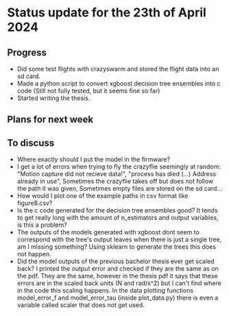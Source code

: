 # Status update for the 23th of April 2024

## Progress
- Did some test flights with crazyswarm and stored the flight data into an sd card.
- Made a python script to convert xgboost decision tree ensembles into c code (Still not fully tested, but it seems fine so far)
- Started writing the thesis.

## Plans for next week

## To discuss
- Where exactly should I put the model in the firmware?
- I get a lot of errors when trying to fly the crazyflie seemingly at random: "Motion capture did not recieve data!", "process has died (...) Address already in use", Sometimes the crazyflie takes off but does not follow the path it was given, Sometimes empty files are stored on the sd card...
- How would I plot one of the example paths in csv format like figure8.csv?
- Is the c code generated for the decision tree ensembles good? It tends to get really long with the amount of n_estimators and output variables, is this a problem?
- The outputs of the models generated with xgboost dont seem to correspond with the tree's output leaves when there is just a single tree, am I missing something? Using sklearn to generate the trees this does not happen.
- Did the model outputs of the previous bachelor thesis ever get scaled back? I printed the output error and checked if they are the same as on the pdf. They are the same, however in the thesis pdf it says that these errors are in the scaled back units (N and rad/s^2) but I can't find where in the code this scaling happens. In the data plotting functions model_error_f and model_error_tau (inside plot_data.py) there is even a variable called scaler that does not get used.
